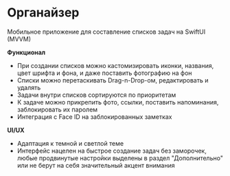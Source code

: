 # Органайзер #

Мобильное приложение для составление списков задач на SwiftUI (MVVM)

**Функционал**
- При создании списков можно кастомизировать иконки, названия, цвет шрифта и фона, и даже поставить фотографию на фон
- Списки можно перетаскивать Drag-n-Drop-ом, редактировать и удалять
- Задачи внутри списков сортируются по приоритетам
- К задаче можно прикрепить фото, ссылки, поставить напоминания, заблокировать их паролем
- Интеграция с Face ID на заблокированных заметках

**UI/UX**
- Адаптация к темной и светлой теме
- Интерфейс нацелен на быстрое создание задач без заморочек, любые продвинутые настройки выделены в раздел "Дополнительно" или не берут на себя значительный акцент внимания